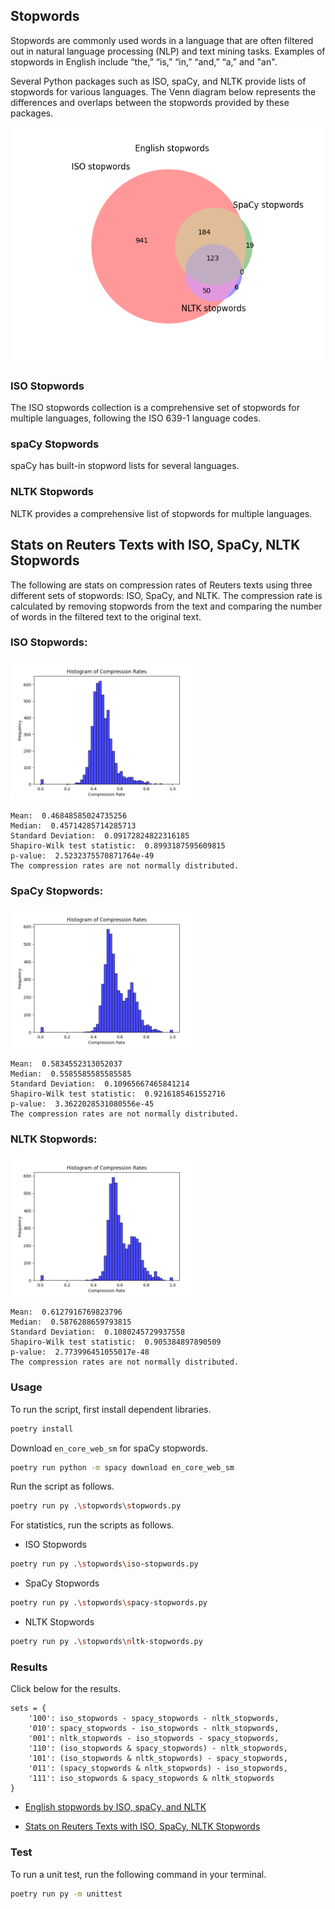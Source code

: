 ## Stopwords

Stopwords are commonly used words in a language that are often filtered out in natural language processing (NLP) and text mining tasks. Examples of stopwords in English include “the,” “is,” “in,” “and,” “a,” and "an".

Several Python packages such as ISO, spaCy, and NLTK provide lists of stopwords for various languages. The Venn diagram below represents the differences and overlaps between the stopwords provided by these packages.

<img src="https://raw.githubusercontent.com/easai/stopwords/refs/heads/main/English_stopwords.png" width=600 alt="ISO, spaCy, and NLTK English stopwords" />

### ISO Stopwords
The ISO stopwords collection is a comprehensive set of stopwords for multiple languages, following the ISO 639-1 language codes. 

### spaCy Stopwords
spaCy has built-in stopword lists for several languages.

### NLTK Stopwords
NLTK provides a comprehensive list of stopwords for multiple languages.

## Stats on Reuters Texts with ISO, SpaCy, NLTK Stopwords
The following are stats on compression rates of Reuters texts using three different sets of stopwords: ISO, SpaCy, and NLTK. The compression rate is calculated by removing stopwords from the text and comparing the number of words in the filtered text to the original text.

### ISO Stopwords:
<img src="https://raw.githubusercontent.com/easai/stopwords/refs/heads/main/iso-stopwords-reuters.png" width=300 alt="Stats on Reuters Texts with ISO Stopwords" />

```text
Mean:  0.46848585024735256
Median:  0.45714285714285713
Standard Deviation:  0.09172824822316185
Shapiro-Wilk test statistic:  0.8993187595609815
p-value:  2.5232375570871764e-49
The compression rates are not normally distributed.
```

### SpaCy Stopwords:
<img src="https://raw.githubusercontent.com/easai/stopwords/refs/heads/main/spacy-stopwords-reuters.png" alt="Stats on Reuters Texts with SpaCy Stopwords" width=300>

```text
Mean:  0.5834552313052037
Median:  0.5585585585585585
Standard Deviation:  0.10965667465841214
Shapiro-Wilk test statistic:  0.9216185461552716
p-value:  3.3622028531080556e-45
The compression rates are not normally distributed.
```

### NLTK Stopwords:
<img src="https://raw.githubusercontent.com/easai/stopwords/refs/heads/main/nltk-stopwords-reuters.png"  alt="Stats on Reuters Texts with NLTK Stopwords" width=300>

```text
Mean:  0.6127916769823796
Median:  0.5876288659793815
Standard Deviation:  0.1080245729937558
Shapiro-Wilk test statistic:  0.905384897890509
p-value:  2.773996451055017e-48
The compression rates are not normally distributed.
```

### Usage
To run the script, first install dependent libraries.
```bash
poetry install
```
Download `en_core_web_sm` for spaCy stopwords.
```bash
poetry run python -m spacy download en_core_web_sm
```
Run the script as follows.
```bash
poetry run py .\stopwords\stopwords.py
```
For statistics, run the scripts as follows.
- ISO Stopwords
```bash
poetry run py .\stopwords\iso-stopwords.py
```
- SpaCy Stopwords
```bash
poetry run py .\stopwords\spacy-stopwords.py
```
- NLTK Stopwords
```bash
poetry run py .\stopwords\nltk-stopwords.py
```

### Results
Click below for the results.
```text
sets = {
    '100': iso_stopwords - spacy_stopwords - nltk_stopwords,
    '010': spacy_stopwords - iso_stopwords - nltk_stopwords,
    '001': nltk_stopwords - iso_stopwords - spacy_stopwords,
    '110': (iso_stopwords & spacy_stopwords) - nltk_stopwords,
    '101': (iso_stopwords & nltk_stopwords) - spacy_stopwords,
    '011': (spacy_stopwords & nltk_stopwords) - iso_stopwords,
    '111': iso_stopwords & spacy_stopwords & nltk_stopwords
}
```
- [English stopwords by ISO, spaCy, and NLTK](https://github.com/easai/stopwords/blob/main/results.txt)

- [Stats on Reuters Texts with ISO, SpaCy, NLTK Stopwords](https://github.com/easai/stopwords/blob/main/results-stat.txt)

### Test
To run a unit test, run the following command in your terminal.
```bash
poetry run py -m unittest
```
